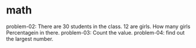 # math
problem-02: There are 30 students in the class. 12 are girls. How many girls Percentagein in there.
problem-03: Count the value.
problem-04: find out the largest number.
